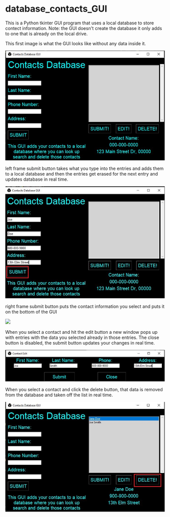 # database_contacts_GUI

This is a Python tkinter GUI program that uses a local database to store contect information. Note: the GUI doesn't create the database it only adds to one that is already on the local drive.

This first image is what the GUI looks like without any data inside it.

![](images/image1_no_data.JPG)

left frame submit button takes what you type into the entries and adds them to a local database and then the entries get erased for the next entry and updates database in real time.

![](images/image2_red_sub_bttn.JPG)

right frame submit button puts the contact information you select and puts it on the bottom of the GUI 

![](images/images3_added_data_red_sub.JPG)

When you select a contact and hit the edit button a new window pops up with entries with the data you selected already in those entries.
The close button is disabled, the submit button updates your changes in real time.

![](images/image4_edit_button_red2.JPG)

When you select a contact and click the delete button, that data is removed from the database and taken off the list in real time.

![](images/image5_jane_delete.JPG)
 
